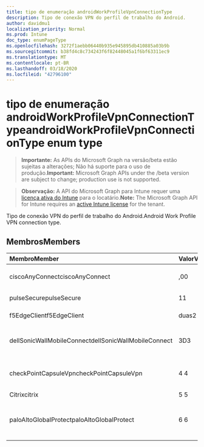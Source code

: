 ```yaml
---
title: tipo de enumeração androidWorkProfileVpnConnectionType
description: Tipo de conexão VPN do perfil de trabalho do Android.
author: davidmu1
localization_priority: Normal
ms.prod: Intune
doc_type: enumPageType
ms.openlocfilehash: 3272f1aebb06440b935e945895db410885a03b9b
ms.sourcegitcommit: b38fd4c8c734243f6f82448045a1f6bf63311ec9
ms.translationtype: MT
ms.contentlocale: pt-BR
ms.lasthandoff: 03/18/2020
ms.locfileid: "42796100"
---
```

# <a name="androidworkprofilevpnconnectiontype-enum-type"></a><span data-ttu-id="b8dfa-103">tipo de enumeração androidWorkProfileVpnConnectionType</span><span class="sxs-lookup"><span data-stu-id="b8dfa-103">androidWorkProfileVpnConnectionType enum type</span></span>

> <span data-ttu-id="b8dfa-104">**Importante:** As APIs do Microsoft Graph na versão/beta estão sujeitas a alterações; Não há suporte para o uso de produção.</span><span class="sxs-lookup"><span data-stu-id="b8dfa-104">**Important:** Microsoft Graph APIs under the /beta version are subject to change; production use is not supported.</span></span>

> <span data-ttu-id="b8dfa-105">**Observação:** A API do Microsoft Graph para Intune requer uma [licença ativa do Intune](https://go.microsoft.com/fwlink/?linkid=839381) para o locatário.</span><span class="sxs-lookup"><span data-stu-id="b8dfa-105">**Note:** The Microsoft Graph API for Intune requires an [active Intune license](https://go.microsoft.com/fwlink/?linkid=839381) for the tenant.</span></span>

<span data-ttu-id="b8dfa-106">Tipo de conexão VPN do perfil de trabalho do Android.</span><span class="sxs-lookup"><span data-stu-id="b8dfa-106">Android Work Profile VPN connection type.</span></span>

## <a name="members"></a><span data-ttu-id="b8dfa-107">Membros</span><span class="sxs-lookup"><span data-stu-id="b8dfa-107">Members</span></span>
|<span data-ttu-id="b8dfa-108">Membro</span><span class="sxs-lookup"><span data-stu-id="b8dfa-108">Member</span></span>|<span data-ttu-id="b8dfa-109">Valor</span><span class="sxs-lookup"><span data-stu-id="b8dfa-109">Value</span></span>|<span data-ttu-id="b8dfa-110">Descrição</span><span class="sxs-lookup"><span data-stu-id="b8dfa-110">Description</span></span>|
|:---|:---|:---|
|<span data-ttu-id="b8dfa-111">ciscoAnyConnect</span><span class="sxs-lookup"><span data-stu-id="b8dfa-111">ciscoAnyConnect</span></span>|<span data-ttu-id="b8dfa-112">,0</span><span class="sxs-lookup"><span data-stu-id="b8dfa-112">0</span></span>|<span data-ttu-id="b8dfa-113">Cisco AnyConnect.</span><span class="sxs-lookup"><span data-stu-id="b8dfa-113">Cisco AnyConnect.</span></span>|
|<span data-ttu-id="b8dfa-114">pulseSecure</span><span class="sxs-lookup"><span data-stu-id="b8dfa-114">pulseSecure</span></span>|<span data-ttu-id="b8dfa-115">1</span><span class="sxs-lookup"><span data-stu-id="b8dfa-115">1</span></span>|<span data-ttu-id="b8dfa-116">Pulso seguro.</span><span class="sxs-lookup"><span data-stu-id="b8dfa-116">Pulse Secure.</span></span>|
|<span data-ttu-id="b8dfa-117">f5EdgeClient</span><span class="sxs-lookup"><span data-stu-id="b8dfa-117">f5EdgeClient</span></span>|<span data-ttu-id="b8dfa-118">duas</span><span class="sxs-lookup"><span data-stu-id="b8dfa-118">2</span></span>|<span data-ttu-id="b8dfa-119">Cliente de borda F5.</span><span class="sxs-lookup"><span data-stu-id="b8dfa-119">F5 Edge Client.</span></span>|
|<span data-ttu-id="b8dfa-120">dellSonicWallMobileConnect</span><span class="sxs-lookup"><span data-stu-id="b8dfa-120">dellSonicWallMobileConnect</span></span>|<span data-ttu-id="b8dfa-121">3D</span><span class="sxs-lookup"><span data-stu-id="b8dfa-121">3</span></span>|<span data-ttu-id="b8dfa-122">Conexão móvel Dell SonicWALL.</span><span class="sxs-lookup"><span data-stu-id="b8dfa-122">Dell SonicWALL Mobile Connection.</span></span>|
|<span data-ttu-id="b8dfa-123">checkPointCapsuleVpn</span><span class="sxs-lookup"><span data-stu-id="b8dfa-123">checkPointCapsuleVpn</span></span>|<span data-ttu-id="b8dfa-124">4 </span><span class="sxs-lookup"><span data-stu-id="b8dfa-124">4</span></span>|<span data-ttu-id="b8dfa-125">Verificar VPN de cápsula de ponto.</span><span class="sxs-lookup"><span data-stu-id="b8dfa-125">Check Point Capsule VPN.</span></span>|
|<span data-ttu-id="b8dfa-126">Citrix</span><span class="sxs-lookup"><span data-stu-id="b8dfa-126">citrix</span></span>|<span data-ttu-id="b8dfa-127">5 </span><span class="sxs-lookup"><span data-stu-id="b8dfa-127">5</span></span>|<span data-ttu-id="b8dfa-128">Citrix</span><span class="sxs-lookup"><span data-stu-id="b8dfa-128">Citrix</span></span>|
|<span data-ttu-id="b8dfa-129">paloAltoGlobalProtect</span><span class="sxs-lookup"><span data-stu-id="b8dfa-129">paloAltoGlobalProtect</span></span>|<span data-ttu-id="b8dfa-130">6 </span><span class="sxs-lookup"><span data-stu-id="b8dfa-130">6</span></span>|<span data-ttu-id="b8dfa-131">GlobalProtect de redes de Palo Alto.</span><span class="sxs-lookup"><span data-stu-id="b8dfa-131">Palo Alto Networks GlobalProtect.</span></span>|



